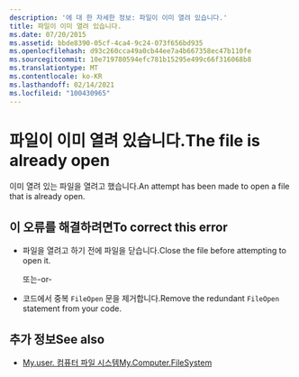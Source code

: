 ```yaml
---
description: '에 대 한 자세한 정보: 파일이 이미 열려 있습니다.'
title: 파일이 이미 열려 있습니다.
ms.date: 07/20/2015
ms.assetid: bbde8390-05cf-4ca4-9c24-073f656bd935
ms.openlocfilehash: d93c260cca49a0cb44ee7a4b667358ec47b110fe
ms.sourcegitcommit: 10e719780594efc781b15295e499c66f316068b8
ms.translationtype: MT
ms.contentlocale: ko-KR
ms.lasthandoff: 02/14/2021
ms.locfileid: "100430965"
---
```

# <a name="the-file-is-already-open"></a><span data-ttu-id="eaef2-103">파일이 이미 열려 있습니다.</span><span class="sxs-lookup"><span data-stu-id="eaef2-103">The file is already open</span></span>

<span data-ttu-id="eaef2-104">이미 열려 있는 파일을 열려고 했습니다.</span><span class="sxs-lookup"><span data-stu-id="eaef2-104">An attempt has been made to open a file that is already open.</span></span>  
  
## <a name="to-correct-this-error"></a><span data-ttu-id="eaef2-105">이 오류를 해결하려면</span><span class="sxs-lookup"><span data-stu-id="eaef2-105">To correct this error</span></span>  
  
- <span data-ttu-id="eaef2-106">파일을 열려고 하기 전에 파일을 닫습니다.</span><span class="sxs-lookup"><span data-stu-id="eaef2-106">Close the file before attempting to open it.</span></span>  
  
     <span data-ttu-id="eaef2-107">또는</span><span class="sxs-lookup"><span data-stu-id="eaef2-107">-or-</span></span>  
  
- <span data-ttu-id="eaef2-108">코드에서 중복 `FileOpen` 문을 제거합니다.</span><span class="sxs-lookup"><span data-stu-id="eaef2-108">Remove the redundant `FileOpen` statement from your code.</span></span>  
  
## <a name="see-also"></a><span data-ttu-id="eaef2-109">추가 정보</span><span class="sxs-lookup"><span data-stu-id="eaef2-109">See also</span></span>

- [<span data-ttu-id="eaef2-110">My.user. 컴퓨터 파일 시스템</span><span class="sxs-lookup"><span data-stu-id="eaef2-110">My.Computer.FileSystem</span></span>](xref:Microsoft.VisualBasic.FileIO.FileSystem)
